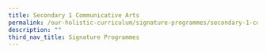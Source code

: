 ```yaml
---
title: Secondary 1 Communicative Arts
permalink: /our-holistic-curriculum/signature-programmes/secondary-1-communicative-arts/
description: ""
third_nav_title: Signature Programmes
---
```

